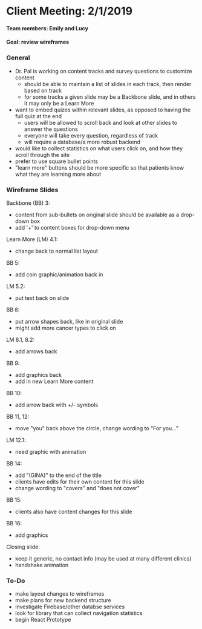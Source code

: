 # Client Meeting:  2/1/2019

#### Team members:  Emily and Lucy
#### Goal:  review wireframes

### General
* Dr. Pal is working on content tracks and survey questions to customize content
  * should be able to maintain a list of slides in each track, then render based on track
  * for some tracks a given slide may be a Backbone slide, and in others it may only be a Learn More
* want to embed quizes within relevant slides, as opposed to having the full quiz at the end
  * users will be allowed to scroll back and look at other slides to answer the questions
  * everyone will take every question, regardless of track
  * will require a database/a more robust backend
* would like to collect statistics on what users click on, and how they scroll through the site
* prefer to use square bullet points
* "learn more" buttons should be more specific so that patients know what they are learning more about

### Wireframe Slides

Backbone (BB) 3:
* content from sub-bullets on original slide should be available as a drop-down box
* add '+' to content boxes for drop-down menu

Learn More (LM) 4.1:
* change back to normal list layout

BB 5:
* add coin graphic/animation back in

LM 5.2:
* put text back on slide

BB 8:
* put arrow shapes back, like in original slide
* might add more cancer types to click on

LM 8.1, 8.2:
* add arrows back

BB 9:
* add graphics back
* add in new Learn More content

BB 10:
* add arrow back with +/- symbols

BB 11, 12:
* move "you" back above the circle, change wording to "For you..."

LM 12.1:
* need graphic with animation

BB 14:
* add "(GINA)" to the end of the title
* clients have edits for their own content for this slide
* change wording to "covers" and "does not cover"

BB 15:
* clients also have content changes for this slide

BB 16:
* add graphics

Closing slide:
* keep it generic, no contact info (may be used at many different clinics)
* handshake animation


### To-Do
* make layout changes to wireframes
* make plans for new backend structure
* investigate Firebase/other databse services
* look for library that can collect navigation statistics
* begin React Prototype
